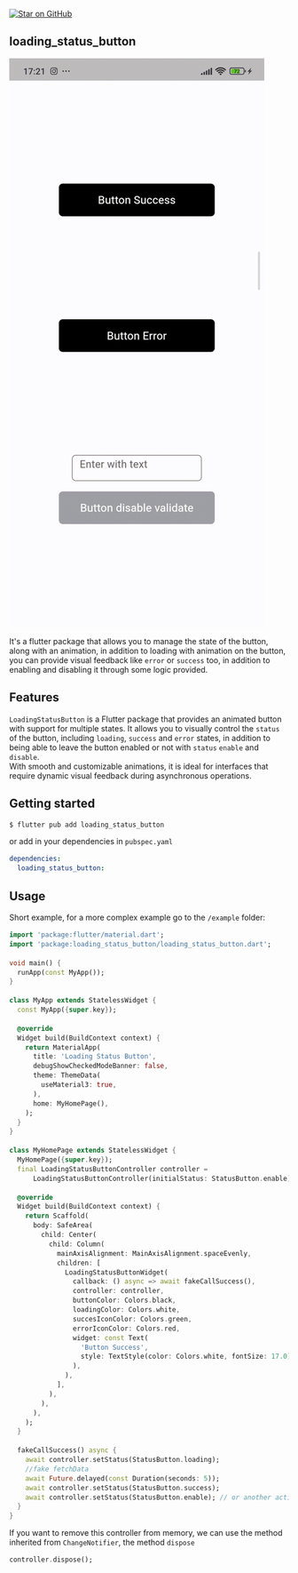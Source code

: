 [![Star on GitHub](https://img.shields.io/github/stars/kauemurakami/loading-status-button.svg?style=flat&logo=github&colorB=deeppink&label=stars)](https://github.com/kauemurakami/loading-status-button) 
## loading_status_button

![exemplo](example/assets/loadingstatusbutton.gif)

It's a flutter package that allows you to manage the state of the button, along with an animation, in addition to loading with animation on the button, you can provide visual feedback like `error` or `success` too, in addition to enabling and disabling it through some logic provided.

## Features

`LoadingStatusButton` is a Flutter package that provides an animated button with support for multiple states. It allows you to visually control the `status` of the button, including `loading`, `success` and `error` states, in addition to being able to leave the button enabled or not with `status` `enable` and `disable`.  
With smooth and customizable animations, it is ideal for interfaces that require dynamic visual feedback during asynchronous operations.

## Getting started

```
$ flutter pub add loading_status_button
```
or add in your dependencies in `pubspec.yaml`  
```yaml
dependencies:
  loading_status_button:
```

## Usage

Short example, for a more complex example go to the `/example` folder:  
```dart
import 'package:flutter/material.dart';
import 'package:loading_status_button/loading_status_button.dart';

void main() {
  runApp(const MyApp());
}

class MyApp extends StatelessWidget {
  const MyApp({super.key});

  @override
  Widget build(BuildContext context) {
    return MaterialApp(
      title: 'Loading Status Button',
      debugShowCheckedModeBanner: false,
      theme: ThemeData(
        useMaterial3: true,
      ),
      home: MyHomePage(),
    );
  }
}

class MyHomePage extends StatelessWidget {
  MyHomePage({super.key});
  final LoadingStatusButtonController controller =
      LoadingStatusButtonController(initialStatus: StatusButton.enable);

  @override
  Widget build(BuildContext context) {
    return Scaffold(
      body: SafeArea(
        child: Center(
          child: Column(
            mainAxisAlignment: MainAxisAlignment.spaceEvenly,
            children: [
              LoadingStatusButtonWidget(
                callback: () async => await fakeCallSuccess(),
                controller: controller,
                buttonColor: Colors.black,
                loadingColor: Colors.white,
                succesIconColor: Colors.green,
                errorIconColor: Colors.red,
                widget: const Text(
                  'Button Success',
                  style: TextStyle(color: Colors.white, fontSize: 17.0),
                ),
              ),
            ],
          ),
        ),
      ),
    );
  }

  fakeCallSuccess() async {
    await controller.setStatus(StatusButton.loading);
    //fake fetchData
    await Future.delayed(const Duration(seconds: 5));
    await controller.setStatus(StatusButton.success);
    await controller.setStatus(StatusButton.enable); // or another action, example navigate to another page after success
  }
}
```
If you want to remove this controller from memory, we can use the method inherited from `ChangeNotifier`, the method `dispose`  
```dart
controller.dispose();
```



